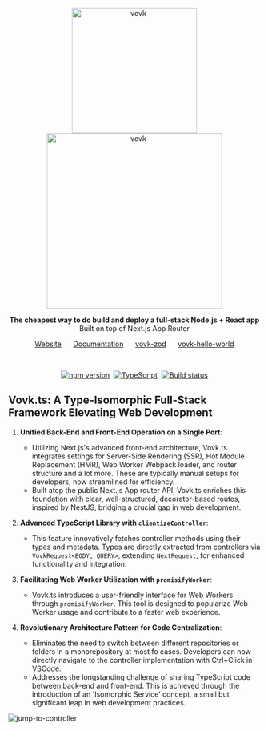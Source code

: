 <p align="center">
  <img width="250" alt="vovk" src="https://github.com/finom/vovk/assets/1082083/86bfbbbb-3600-435b-a74c-c07bd0c4af4b"> <br>
  <picture>
    <source width="350" media="(prefers-color-scheme: dark)" srcset="https://github.com/finom/vovk/assets/1082083/35887c40-ad37-42ca-b0b3-1d3ec359b090">
    <source width="350" media="(prefers-color-scheme: light)" srcset="https://github.com/finom/vovk/assets/1082083/e8e4b68d-b713-4562-a55b-407c68215513">
    <img width="350" alt="vovk" src="https://github.com/finom/vovk/assets/1082083/e8e4b68d-b713-4562-a55b-407c68215513">
  </picture>
</p>

<p align="center">
  <strong>The cheapest way to do build and deploy a full-stack Node.js + React app</strong>
  <br />
  Built on top of Next.js App Router
</p>

<p align="center">
  <a href="https://vovk.dev/">Website</a>&nbsp;&nbsp;&nbsp;&nbsp;&nbsp;
  <a href="https://docs.vovk.dev/">Documentation</a>&nbsp;&nbsp;&nbsp;&nbsp;&nbsp;
  <a href="https://github.com/finom/vovk-zod">vovk-zod</a>&nbsp;&nbsp;&nbsp;&nbsp;&nbsp;
  <a href="https://github.com/finom/vovk-hello-world">vovk-hello-world</a>
</p>
<br>
<p align="center">
  <a href="https://www.npmjs.com/package/vovk"><img src="https://badge.fury.io/js/vovk.svg" alt="npm version" /></a>&nbsp;
  <a href="https://www.typescriptlang.org/"><img src="https://img.shields.io/badge/%3C%2F%3E-TypeScript-%230074c1.svg" alt="TypeScript" /></a>&nbsp;
  <a href="https://github.com/finom/vovk/actions/workflows/main.yml"><img src="https://github.com/finom/vovk/actions/workflows/main.yml/badge.svg" alt="Build status" /></a>
</p>


## Vovk.ts: A Type-Isomorphic Full-Stack Framework Elevating Web Development

1. **Unified Back-End and Front-End Operation on a Single Port**: 
   - Utilizing Next.js's advanced front-end architecture, Vovk.ts integrates settings for Server-Side Rendering (SSR), Hot Module Replacement (HMR), Web Worker Webpack loader, and router structure and a lot more. These are typically manual setups for developers, now streamlined for efficiency.
   - Built atop the public Next.js App router API, Vovk.ts enriches this foundation with clear, well-structured, decorator-based routes, inspired by NestJS, bridging a crucial gap in web development.

2. **Advanced TypeScript Library with `clientizeController`**:
   - This feature innovatively fetches controller methods using their types and metadata. Types are directly extracted from controllers via `VovkRequest<BODY, QUERY>`, extending `NextRequest`, for enhanced functionality and integration.

3. **Facilitating Web Worker Utilization with `promisifyWorker`**:
   - Vovk.ts introduces a user-friendly interface for Web Workers through `promisifyWorker`. This tool is designed to popularize Web Worker usage and contribute to a faster web experience.

4. **Revolutionary Architecture Pattern for Code Centralization**:
   - Eliminates the need to switch between different repositories or folders in a monorepository at most fo cases. Developers can now directly navigate to the controller implementation with Ctrl+Click in VSCode.
   - Addresses the longstanding challenge of sharing TypeScript code between back-end and front-end. This is achieved through the introduction of an 'Isomorphic Service' concept, a small but significant leap in web development practices.

![jump-to-controller](https://github.com/finom/vovk/assets/1082083/6d73e28d-2634-4c52-b895-4fdf55240307)
